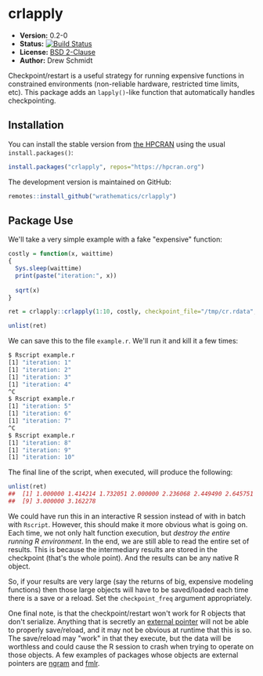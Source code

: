 # crlapply

* **Version:** 0.2-0
* **Status:** [![Build Status](https://travis-ci.org/wrathematics/crlapply.png)](https://travis-ci.org/wrathematics/crlapply)
* **License:** [BSD 2-Clause](http://opensource.org/licenses/BSD-2-Clause)
* **Author:** Drew Schmidt


Checkpoint/restart is a useful strategy for running expensive functions in constrained environments (non-reliable hardware, restricted time limits, etc). This package adds an `lapply()`-like function that automatically handles checkpointing.



## Installation

You can install the stable version from [the HPCRAN](https://hpcran.org) using the usual `install.packages()`:

```r
install.packages("crlapply", repos="https://hpcran.org")
```

The development version is maintained on GitHub:

```r
remotes::install_github("wrathematics/crlapply")
```



## Package Use

We'll take a very simple example with a fake "expensive" function:

```r
costly = function(x, waittime)
{
  Sys.sleep(waittime)
  print(paste("iteration:", x))
  
  sqrt(x)
}

ret = crlapply::crlapply(1:10, costly, checkpoint_file="/tmp/cr.rdata", waittime=0.5)

unlist(ret)
```

We can save this to the file `example.r`. We'll run it and kill it a few times:

```bash
$ Rscript example.r
[1] "iteration: 1"
[1] "iteration: 2"
[1] "iteration: 3"
[1] "iteration: 4"
^C
$ Rscript example.r
[1] "iteration: 5"
[1] "iteration: 6"
[1] "iteration: 7"
^C
$ Rscript example.r
[1] "iteration: 8"
[1] "iteration: 9"
[1] "iteration: 10"
```

The final line of the script, when executed, will produce the following:

```r
unlist(ret)
##  [1] 1.000000 1.414214 1.732051 2.000000 2.236068 2.449490 2.645751 2.828427
##  [9] 3.000000 3.162278
```

We could have run this in an interactive R session instead of with in batch with `Rscript`. However, this should make it more obvious what is going on. Each time, we not only halt function execution, but *destroy the entire running R environment*. In the end, we are still able to read the entire set of results. This is because the intermediary results are stored in the checkpoint (that's the whole point). And the results can be any native R object.

So, if your results are very large (say the returns of big, expensive modeling functions) then those large objects will have to be saved/loaded each time there is a save or a reload. Set the `checkpoint_freq` argument appropriately.

One final note, is that the checkpoint/restart won't work for R objects that don't serialize. Anything that is secretly an [external pointer](https://cran.r-project.org/doc/manuals/R-exts.html#External-pointers-and-weak-references) will not be able to properly save/reload, and it may not be obvious at runtime that this is so. The save/reload may "work" in that they execute, but the data will be worthless and could cause the R session to crash when trying to operate on those objects. A few examples of packages whose objects are external pointers are [ngram](https://cran.r-project.org/web/packages/ngram/index.html) and [fmlr](https://hpcran.org/packages/fmlr/index.html).
